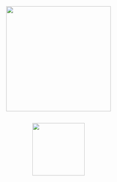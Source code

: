 
<p align="center">
  <a href="#" target="_blank"><img alt="" src="https://img.shields.io/badge/Portfolio-000?logo=vercel&logoColor=yellow&style=for-the-badge" style="vertical-align:center" /></a><br /><br />
</p>

<p align="center">
  <a href="https://skillicons.dev">
    <img width='280' src="https://skillicons.dev/icons?i=javascript,react,typescript,styledcomponents,sass,tailwind,bootstrap,jquery,redux" />
  </a><br /><br />
</p>

<div align="center">
<a href="https://github.com/seu-usuário-aqui">
<img loading="lazy" height="140em" src="https://github-readme-stats.vercel.app/api/top-langs/?username=Jeffersoncabrall&layout=compact&langs_count=7&theme=dracula"/>
</div>







